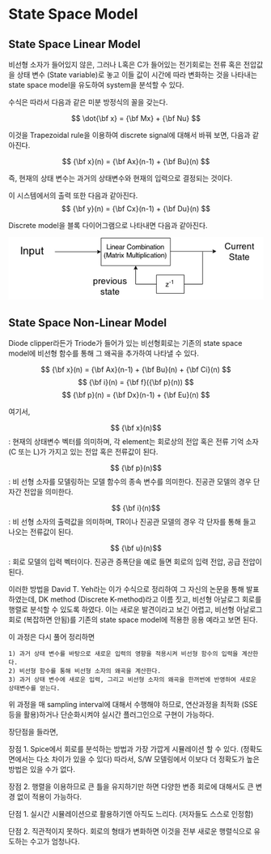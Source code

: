 # State Space Model

## State Space Linear Model

비선형 소자가 들어있지 않은, 그러나 L혹은 C가 들어있는 전기회로는 전류 혹은 전압값을 상태 변수 (State variable)로 놓고 이들 값이 시간에 따라 변화하는 것을 나타내는 state space model을 유도하여 system을 분석할 수 있다.

수식은 따라서 다음과 같은 미분 방정식의 꼴을 갖는다.

$$ \dot{\bf x} = {\bf Mx} + {\bf Nu} $$

이것을 Trapezoidal rule을 이용하여 discrete signal에 대해서 바꿔 보면, 다음과 같아진다.

$$ {\bf x}(n) = {\bf Ax}(n-1) + {\bf Bu}(n) $$

즉, 현재의 상태 변수는 과거의 상태변수와 현재의 입력으로 결정되는 것이다.

이 시스템에서의 출력 또한 다음과 같아진다.
$$ {\bf y}(n) = {\bf Cx}(n-1) + {\bf Du}(n) $$

Discrete model을 블록 다이어그램으로 나타내면 다음과 같아진다.

![](https://raw.githubusercontent.com/uberschall/test/master/guitar_amplifier_simulation/model1.png)

## State Space Non-Linear Model

Diode clipper라든가 Triode가 들어가 있는 비선형회로는 기존의 state space model에 비선형 함수를 통해 그 왜곡을 추가하여 나타낼 수 있다.

$$ {\bf x}(n) = {\bf Ax}(n-1) + {\bf Bu}(n)  + {\bf Ci}(n) $$
$$ {\bf i}(n) = {\bf f}({\bf p}(n)) $$
$$ {\bf p}(n) = {\bf Dx}(n-1) + {\bf Eu}(n) $$

여기서,

$$ {\bf x}(n)$$: 현재의 상태변수 벡터를 의미하며, 각 element는 회로상의 전압 혹은 전류 기억 소자 (C 또는 L)가 가지고 있는 전압 혹은 전류값이 된다.

$$ {\bf p}(n)$$: 비 선형 소자를 모델링하는 모델 함수의 종속 변수를 의미한다. 진공관 모델의 경우 단자간 전압을 의미한다.

$$ {\bf i}(n)$$: 비 선형 소자의 출력값을 의미하며, TR이나 진공관 모델의 경우 각 단자를 통해 들고 나오는 전류값이 된다.

$$ {\bf  u}(n)$$: 회로 모델의 입력 벡터이다. 진공관 증폭단을 예로 들면 회로의 입력 전압, 공급 전압이 된다.


이러한 방법을 David T. Yeh라는 이가 수식으로 정리하여 그 자신의 논문을 통해 발표하였는데, DK method (Discrete K-method)라고 이름 짓고, 비선형 아날로그 회로를 행렬로 분석할 수 있도록 하였다. 이는 새로운 발견이라고 보긴 어렵고, 비선형 아날로그 회로 (복잡하면 안됨)를 기존의 state space model에 적용한 응용 예라고 보면 된다.

이 과정은 다시 풀어 정리하면

    1) 과거 상태 변수를 바탕으로 새로운 입력의 영향을 적용시켜 비선형 함수의 입력을 계산한다.
    2) 비선형 함수를 통해 비선형 소자의 왜곡을 계산한다.
    3) 과거 상태 변수에 새로운 입력, 그리고 비선형 소자의 왜곡을 한꺼번에 반영하여 새로운 상태변수를 얻는다.

위 과정을 매 sampling interval에 대해서 수행해야 하므로, 연산과정을 최적화 (SSE등을 활용)하거나 단순화시켜야 실시간 플러그인으로 구현이 가능하다.

장단점을 들라면,

장점 1. Spice에서 회로를 분석하는 방법과 가장 가깝게 시뮬레이션 할 수 있다. (정확도 면에서는 다소 차이가 있을 수 있다) 따라서, S/W 모델링에서 이보다 더 정확도가 높은 방법은 있을 수가 없다.

장점 2. 행렬을 이용하므로 큰 틀을 유지하기만 하면 다양한 변종 회로에 대해서도 큰 변경 없이 적용이 가능하다.

단점 1. 실시간 시뮬레이션으로 활용하기엔 아직도 느리다. (저자들도 스스로 인정함)

단점 2. 직관적이지 못하다. 회로의 형태가 변화하면 이것을 전부 새로운 행렬식으로 유도하는 수고가 엄청나다.



